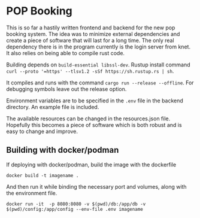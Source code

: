 # POP Booking

This is so far a hastily written frontend and backend for the new pop booking system. The idea was to minimize external dependencies
and create a piece of software that will last for a long time. The only real dependency there is in the program currently is the 
login server from knet. It also relies on being able to compile rust code.

Building depends on `build-essential libssl-dev`.
Rustup install command `curl --proto '=https' --tlsv1.2 -sSf https://sh.rustup.rs | sh`.

It compiles and runs with the command `cargo run --release --offline`. For debugging symbols leave out the release option.

Environment variables are to be specified in the `.env` file in the backend directory. An example file is included.

The available resources can be changed in the resources.json file. Hopefully this becomes a piece of software which is both robust and 
is easy to change and improve.

## Building with docker/podman

If deploying with docker/podman, build the image with the dockerfile

`docker build -t imagename .`

And then run it while binding the necessary port and volumes, along with the environment file.

`docker run -it  -p 8080:8080 -v $(pwd)/db:/app/db -v $(pwd)/config:/app/config --env-file .env imagename`
